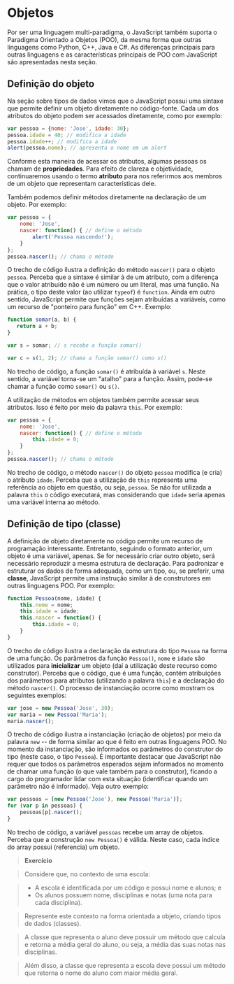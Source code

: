 # Objetos

Por ser uma linguagem multi-paradigma, o JavaScript também suporta o Paradigma Orientado a Objetos (POO), da mesma forma que outras linguagens como Python, C++, Java e C#. As diferenças principais para outras linguagens e as características principais de POO com JavaScript são apresentadas nesta seção.

## Definição do objeto

Na seção sobre tipos de dados vimos que o JavaScript possui uma sintaxe que permite definir um objeto diretamente no código-fonte. Cada um dos atributos do objeto podem ser acessados diretamente, como por exemplo:

```javascript
var pessoa = {nome: 'Jose', idade: 30};
pessoa.idade = 40; // modifica a idade
pessoa.idade++; // modifica a idade
alert(pessoa.nome); // apresenta o nome em um alert
```

Conforme esta maneira de acessar os atributos, algumas pessoas os chamam de **propriedades**. Para efeito de clareza e objetividade, continuaremos usando o termo **atributo** para nos referirmos aos membros de um objeto que representam características dele.

Também podemos definir métodos diretamente na declaração de um objeto. Por exemplo:

```javascript
var pessoa = {
    nome: 'Jose',
    nascer: function() { // define o método
        alert('Pessoa nascendo!');
    }
};
pessoa.nascer(); // chama o método
```

O trecho de código ilustra a definição do método `nascer()` para o objeto `pessoa`. Perceba que a sintaxe é similar à de um atributo, com a diferença que o valor atribuído não é um número ou um literal, mas uma função. Na prática, o tipo deste valor (ao utilizar `typeof`) é `function`. Ainda em outro sentido, JavaScript permite que funções sejam atribuídas a variáveis, como um recurso de "ponteiro para função" em C++. Exemplo:

```javascript
function somar(a, b) {
   return a + b;
}

var s = somar; // s recebe a função somar()

var c = s(1, 2); // chama a função somar() como s()
```

No trecho de código, a função `somar()` é atribuída à variável `s`. Neste sentido, a variável torna-se um "atalho" para a função. Assim, pode-se chamar a função como `somar()` ou `s()`.

A utilização de métodos em objetos também permite acessar seus atributos. Isso é feito por meio da palavra `this`. Por exemplo:

```javascript
var pessoa = {
    nome: 'Jose',
    nascer: function() { // define o método
        this.idade = 0;
    }
};
pessoa.nascer(); // chama o método
```

No trecho de código, o método `nascer()` do objeto `pessoa` modifica (e cria) o atributo `idade`. Perceba que a utilização de `this` representa uma referência ao objeto em questão, ou seja, `pessoa`. Se não for utilizada a palavra `this` o código executará, mas considerando que `idade` seria apenas uma variável interna ao método.

## Definição de tipo (classe)

A definição de objeto diretamente no código permite um recurso de programação interessante. Entretanto, seguindo o formato anterior, um objeto é uma variável, apenas. Se for necessário criar outro objeto, será necessário reproduzir a mesma estrutura de declaração. Para padronizar e estruturar os dados de forma adequada, como um tipo, ou, se preferir, uma **classe**, JavaScript permite uma instrução similar à de construtores em outras linguagens POO. Por exemplo:

```javascript
function Pessoa(nome, idade) {
    this.nome = nome;
    this.idade = idade;
    this.nascer = function() {
        this.idade = 0;
    }
}
```

O trecho de código ilustra a declaração da estrutura do tipo `Pessoa` na forma de uma função. Os parâmetros da função `Pessoa()`, `nome` e `idade` são utilizados para **inicializar** um objeto (daí a utilização deste recurso como construtor). Perceba que o código, que é uma função, contém atribuições dos parâmetros para atributos (utilizando a palavra `this`) e a declaração do método `nascer()`. O processo de instanciação ocorre como mostram os seguintes exemplos:

```javascript
var jose = new Pessoa('Jose', 30);
var maria = new Pessoa('Maria');
maria.nascer();
```

O trecho de código ilustra a instanciação (criação de objetos) por meio da palavra `new` -- de forma similar ao que é feito em outras linguagens POO. No momento da instanciação, são informados os parâmetros do construtor do tipo (neste caso, o tipo `Pessoa`). É importante destacar que JavaScript não requer que todos os parâmetros esperados sejam informados no momento de chamar uma função (o que vale também para o construtor), ficando a cargo do programador lidar com esta situação (identificar quando um parâmetro não é informado). Veja outro exemplo:

```javascript
var pessoas = [new Pessoa('Jose'), new Pessoa('Maria')];
for (var p in pessoas) {
    pessoas[p].nascer();
}
```

No trecho de código, a variável `pessoas` recebe um array de objetos. Perceba que a construção `new Pessoa()` é válida. Neste caso, cada índice do array possui (referencia) um objeto.

> **Exercício**

> Considere que, no contexto de uma escola:

> * A escola é identificada por um código e possui nome e alunos; e
> * Os alunos possuem nome, disciplinas e notas (uma nota para cada disciplina).

> Represente este contexto na forma orientada a objeto, criando tipos de dados (classes).

> A classe que representa o aluno deve possuir um método que calcula e retorna a média geral do aluno, ou seja, a média das suas notas nas disciplinas.

> Além disso, a classe que representa a escola deve possui um método que retorna o nome do aluno com maior média geral.  
